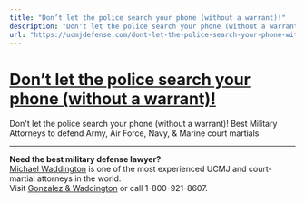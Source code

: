 ```yaml
---
title: "Don’t let the police search your phone (without a warrant)!"
description: "Don't let the police search your phone (without a warrant)! Best Military Attorneys to defend Army, Air Force, Navy, & Marine court martials"
url: "https://ucmjdefense.com/dont-let-the-police-search-your-phone-without-a-warrant-shorts.html"
---
```


# [Don’t let the police search your phone (without a warrant)!](https://ucmjdefense.com/dont-let-the-police-search-your-phone-without-a-warrant-shorts.html)

Don't let the police search your phone (without a warrant)! Best Military Attorneys to defend Army, Air Force, Navy, & Marine court martials

---

**Need the best military defense lawyer?**  
[Michael Waddington](https://ucmjdefense.com/attorneys/michael-stewart-waddington-partner.html) is one of the most experienced UCMJ and court-martial attorneys in the world.  
Visit [Gonzalez & Waddington](https://ucmjdefense.com) or call 1-800-921-8607.
